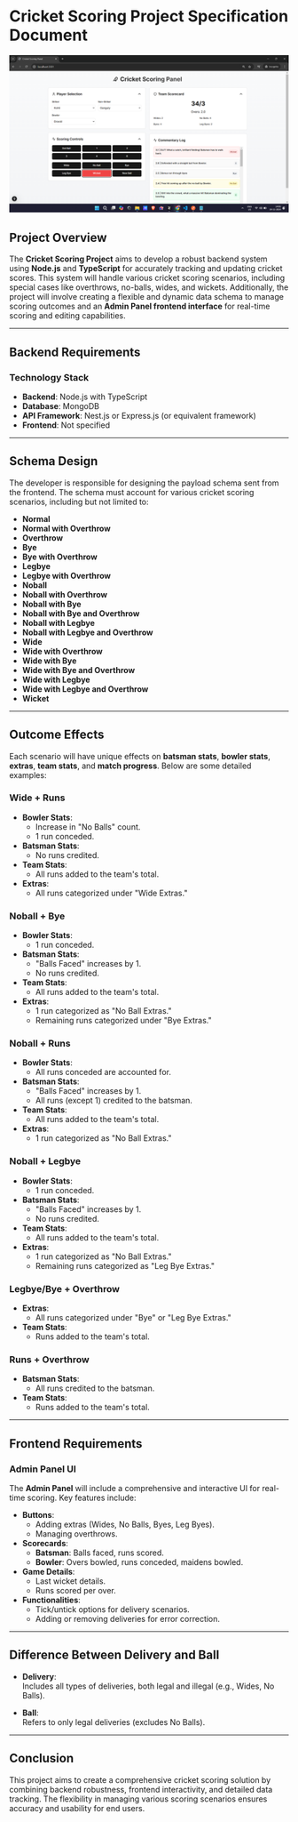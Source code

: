 # Cricket Scoring Project Specification Document

![Admin Panel UI](https://github.com/vishalshahh/cricstat_Lifeease_Solutions/blob/main/apps/frontend/public/images/User%20Interface.png)

## Project Overview

The **Cricket Scoring Project** aims to develop a robust backend system using **Node.js** and **TypeScript** for accurately tracking and updating cricket scores. This system will handle various cricket scoring scenarios, including special cases like overthrows, no-balls, wides, and wickets. Additionally, the project will involve creating a flexible and dynamic data schema to manage scoring outcomes and an **Admin Panel frontend interface** for real-time scoring and editing capabilities.

---

## Backend Requirements

### Technology Stack

- **Backend**: Node.js with TypeScript  
- **Database**: MongoDB  
- **API Framework**: Nest.js or Express.js (or equivalent framework)  
- **Frontend**: Not specified  

---

## Schema Design

The developer is responsible for designing the payload schema sent from the frontend. The schema must account for various cricket scoring scenarios, including but not limited to:

- **Normal**
- **Normal with Overthrow**
- **Overthrow**
- **Bye**
- **Bye with Overthrow**
- **Legbye**
- **Legbye with Overthrow**
- **Noball**
- **Noball with Overthrow**
- **Noball with Bye**
- **Noball with Bye and Overthrow**
- **Noball with Legbye**
- **Noball with Legbye and Overthrow**
- **Wide**
- **Wide with Overthrow**
- **Wide with Bye**
- **Wide with Bye and Overthrow**
- **Wide with Legbye**
- **Wide with Legbye and Overthrow**
- **Wicket**

---

## Outcome Effects

Each scenario will have unique effects on **batsman stats**, **bowler stats**, **extras**, **team stats**, and **match progress**. Below are some detailed examples:

### Wide + Runs
- **Bowler Stats**:
  - Increase in "No Balls" count.
  - 1 run conceded.  
- **Batsman Stats**:
  - No runs credited.  
- **Team Stats**:
  - All runs added to the team's total.  
- **Extras**:
  - All runs categorized under "Wide Extras."

### Noball + Bye
- **Bowler Stats**:
  - 1 run conceded.  
- **Batsman Stats**:
  - "Balls Faced" increases by 1.  
  - No runs credited.  
- **Team Stats**:
  - All runs added to the team's total.  
- **Extras**:
  - 1 run categorized as "No Ball Extras."
  - Remaining runs categorized under "Bye Extras."

### Noball + Runs
- **Bowler Stats**:
  - All runs conceded are accounted for.  
- **Batsman Stats**:
  - "Balls Faced" increases by 1.  
  - All runs (except 1) credited to the batsman.  
- **Team Stats**:
  - All runs added to the team's total.  
- **Extras**:
  - 1 run categorized as "No Ball Extras."

### Noball + Legbye
- **Bowler Stats**:
  - 1 run conceded.  
- **Batsman Stats**:
  - "Balls Faced" increases by 1.  
  - No runs credited.  
- **Team Stats**:
  - All runs added to the team's total.  
- **Extras**:
  - 1 run categorized as "No Ball Extras."
  - Remaining runs categorized as "Leg Bye Extras."

### Legbye/Bye + Overthrow
- **Extras**:
  - All runs categorized under "Bye" or "Leg Bye Extras."  
- **Team Stats**:
  - Runs added to the team's total.

### Runs + Overthrow
- **Batsman Stats**:
  - All runs credited to the batsman.  
- **Team Stats**:
  - Runs added to the team's total.

---

## Frontend Requirements

### Admin Panel UI
The **Admin Panel** will include a comprehensive and interactive UI for real-time scoring. Key features include:

- **Buttons**:
  - Adding extras (Wides, No Balls, Byes, Leg Byes).
  - Managing overthrows.  
- **Scorecards**:
  - **Batsman**: Balls faced, runs scored.
  - **Bowler**: Overs bowled, runs conceded, maidens bowled.  
- **Game Details**:
  - Last wicket details.
  - Runs scored per over.  
- **Functionalities**:
  - Tick/untick options for delivery scenarios.
  - Adding or removing deliveries for error correction.

---

## Difference Between Delivery and Ball

- **Delivery**:  
  Includes all types of deliveries, both legal and illegal (e.g., Wides, No Balls).  

- **Ball**:  
  Refers to only legal deliveries (excludes No Balls).  

---

## Conclusion

This project aims to create a comprehensive cricket scoring solution by combining backend robustness, frontend interactivity, and detailed data tracking. The flexibility in managing various scoring scenarios ensures accuracy and usability for end users.
